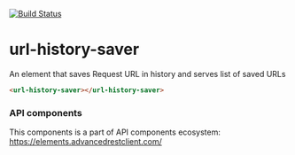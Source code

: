 [![Build Status](https://travis-ci.org/advanced-rest-client/api-url-data-model.svg?branch=stage)](https://travis-ci.org/advanced-rest-client/url-history-saver)

# url-history-saver

An element that saves Request URL in history and serves list of saved URLs

```html
<url-history-saver></url-history-saver>
```

### API components

This components is a part of API components ecosystem: https://elements.advancedrestclient.com/
